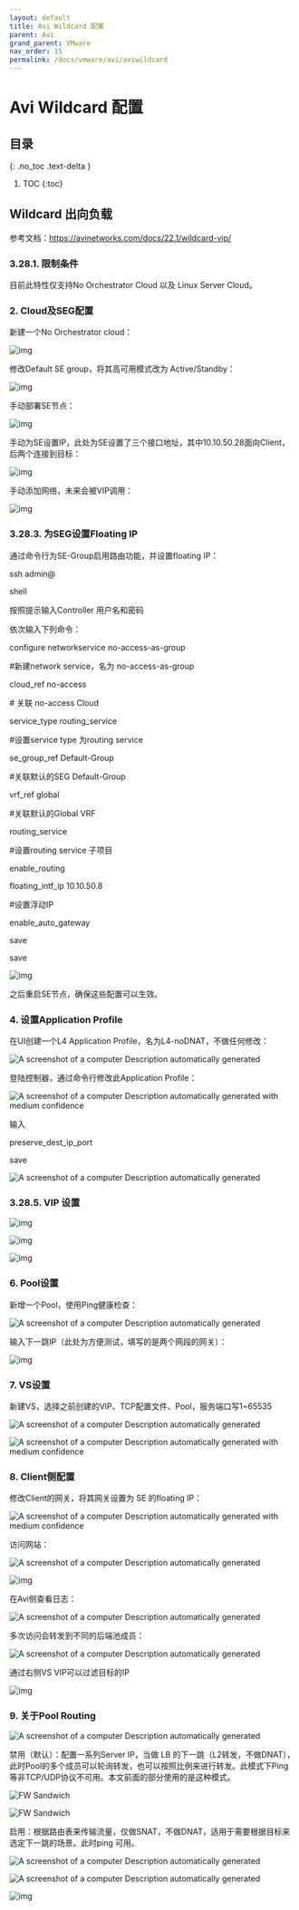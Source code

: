 ```yaml
---
layout: default
title: Avi Wildcard 配置
parent: Avi
grand_parent: VMware
nav_order: 15
permalink: /docs/vmware/avi/aviwildcard
---
```


# Avi Wildcard 配置


## 目录
{: .no_toc .text-delta }

1. TOC
{:toc}

## Wildcard 出向负载

参考文档：https://avinetworks.com/docs/22.1/wildcard-vip/

### 3.28.1.         限制条件

目前此特性仅支持No Orchestrator Cloud 以及 Linux Server Cloud。

### 2. Cloud及SEG配置

新建一个No Orchestrator cloud：

![img](../../../pics/image242.png)

修改Default SE group，将其高可用模式改为 Active/Standby：

![img](../../../pics/image243.png)

手动部署SE节点：

![img](../../../pics/image244.png)

手动为SE设置IP，此处为SE设置了三个接口地址，其中10.10.50.28面向Client，后两个连接到目标：

![img](../../../pics/image245.png)

手动添加网络，未来会被VIP调用：

![img](../../../pics/image246.png)

### 3.28.3.         为SEG设置Floating IP

通过命令行为SE-Group启用路由功能，并设置floating IP：

ssh admin@<avi-controller-ip>

shell

按照提示输入Controller 用户名和密码

依次输入下列命令：

configure networkservice no-access-as-group

\#新建network service，名为 no-access-as-group

cloud_ref no-access

\# 关联 no-access Cloud

service_type routing_service

\#设置service type 为routing service

se_group_ref Default-Group

\#关联默认的SEG Default-Group

vrf_ref global

\#关联默认的Global VRF

routing_service

\#设置routing service 子项目

enable_routing

floating_intf_ip 10.10.50.8

\#设置浮动IP

enable_auto_gateway

save

save

 

![img](../../../pics/image247.png)

之后重启SE节点，确保这些配置可以生效。

### 4. 设置Application Profile

在UI创建一个L4 Application Profile，名为L4-noDNAT，不做任何修改：

![A screenshot of a computer  Description automatically generated](../../../pics/image248.png)

登陆控制器，通过命令行修改此Application Profile：

![A screenshot of a computer  Description automatically generated with medium confidence](../../../pics/image249.png)

输入

preserve_dest_ip_port

save

![A screenshot of a computer  Description automatically generated](../../../pics/image250.png)

### 3.28.5.         VIP 设置

![img](../../../pics/image251.png)

![img](../../../pics/image252.png)

![img](../../../pics/image253.png)

### 6. Pool设置

新增一个Pool，使用Ping健康检查：

![A screenshot of a computer  Description automatically generated](../../../pics/image254.png)

输入下一跳IP（此处为方便测试，填写的是两个网段的网关）：

![img](../../../pics/image255.png)

### 7. VS设置

新建VS，选择之前创建的VIP、TCP配置文件、Pool，服务端口写1~65535

![A screenshot of a computer  Description automatically generated](../../../pics/image256.png)

![A screenshot of a computer  Description automatically generated with medium confidence](../../../pics/image257.png)

 

### 8. Client侧配置

修改Client的网关，将其网关设置为 SE 的floating IP：

![A screenshot of a computer  Description automatically generated with medium confidence](../../../pics/image258.png)

访问网站：

![A screenshot of a computer  Description automatically generated](../../../pics/image259.png)

![img](../../../pics/image260.png)

在Avi侧查看日志：

![A screenshot of a computer  Description automatically generated](../../../pics/image261.png)

多次访问会转发到不同的后端池成员：

![A screenshot of a computer  Description automatically generated](../../../pics/image262.png)

通过右侧VS VIP可以过滤目标的IP

![img](../../../pics/image263.png)

### 9. 关于Pool Routing

![A screenshot of a computer  Description automatically generated](../../../pics/image264.png)

禁用（默认）：配置一系列Server IP，当做 LB 的下一跳（L2转发，不做DNAT），此时Pool的多个成员可以轮询转发，也可以按照比例来进行转发。此模式下Ping等非TCP/UDP协议不可用。本文前面的部分使用的是这种模式。

![FW Sandwich](../../../pics/image265.png)

![FW Sandwich](../../../pics/image266.png)

启用：根据路由表来传输流量，仅做SNAT，不做DNAT，适用于需要根据目标来选定下一跳的场景。此时ping 可用。

![A screenshot of a computer  Description automatically generated](../../../pics/image267.png)

![A screenshot of a computer  Description automatically generated](../../../pics/image268.png)

![img](../../../pics/image269.png)